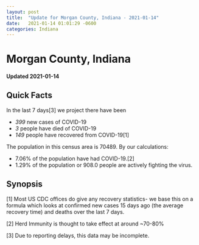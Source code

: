 ```yaml
---
layout: post
title:  "Update for Morgan County, Indiana - 2021-01-14"
date:   2021-01-14 01:01:29 -0600
categories: Indiana
---
```


# Morgan County, Indiana
#### Updated 2021-01-14

## Quick Facts

In the last 7 days[3] we project there have been
- *399* new cases of COVID-19
- *3* people have died of COVID-19
- *149* people have recovered from COVID-19[1]

The population in this census area is 70489. By our calculations:
- 7.06% of the population have had COVID-19.[2]
- 1.29% of the population or 908.0 people are actively fighting the virus.

## Synopsis




[1] Most US CDC offices do give any recovery statistics- we base this on a formula which looks at confirmed new cases
15 days ago (the average recovery time) and deaths over the last 7 days.

[2] Herd Immunity is thought to take effect at around ~70-80%

[3] Due to reporting delays, this data may be incomplete.
 
    